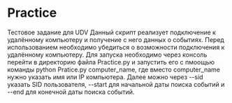 # Practice
Тестовое задание для UDV
Данный скрипт реализует подключение к удалённому компьютеру и получение с него данных о событиях.
Перед использованием необходимо убедиться о возможности подключения к удалённому компьютеру.
Для запуска необходимо через консоль перейти в директорию файла Practice.py и запустить его с пмоощью команды python Pratice.py computer_name, где вместо computer_name нужно указать имя или IP компьютера.
Далее можно через --sid указать SID пользователя, --start для начальной даты поиска событий и --end для конечной даты поиска событий.
